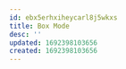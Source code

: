 ```yaml
---
id: ebx5erhxiheycarl8j5wkxs
title: Box Mode
desc: ''
updated: 1692398103656
created: 1692398103656
---
```


